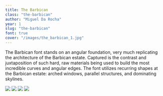 ```yaml
---
title: The Barbican
class: "the-barbican"
author: "Miguel Da Rocha"
year: 1
slug: "the-barbican"
font: true
cover: "/images/the_barbican_1.jpg"
---
```


The Barbican font stands on an angular foundation, very much replicating the architecture of the Barbican estate. Captured is the contrast and juxtaposition of such hard, raw materials being used to build the most incredible curves and angular edges. The font utilizes recurring shapes at the Barbican estate: arched windows, parallel structures, and dominating skylines.

![](/images/the_barbican_1.jpg)
![](/images/the_barbican_2.jpg)
![](/images/the_barbican_3.jpg)
![](/images/the_barbican_4.jpg)
